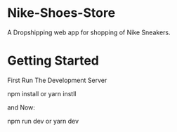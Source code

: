 # Nike-Shoes-Store
A Dropshipping web app for shopping of Nike Sneakers.

# Getting Started

First Run The Development Server

npm install or yarn instll

and Now:

npm run dev or yarn dev
